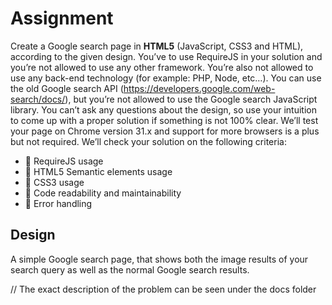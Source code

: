 <h1> Assignment </h1>

Create a Google search page in <b>HTML5</b> (JavaScript, CSS3 and HTML), according to the given design.
You’ve to use RequireJS in your solution and you’re not allowed to use any other framework. You’re also
not allowed to use any back-end technology (for example: PHP, Node, etc…). You can use the old
Google search API (https://developers.google.com/web-search/docs/), but you’re not allowed to use
the Google search JavaScript library. You can’t ask any questions about the design, so use your intuition
to come up with a proper solution if something is not 100% clear.
We’ll test your page on Chrome version 31.x and support for more browsers is a plus but not required.
We’ll check your solution on the following criteria:
<ul>
  <li>  RequireJS usage </li>
  <li>  HTML5 Semantic elements usage </li>
  <li>  CSS3 usage </li>
  <li>  Code readability and maintainability </li>
  <li>  Error handling </li>
</ul>

<h2> Design </h2>
A simple Google search page, that shows both the image results of your search query as well as the normal Google search results.

// The exact description of the problem can be seen under the docs folder
